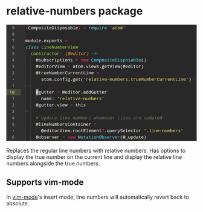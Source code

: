 # relative-numbers package

![Example Screencast](screencast.gif)

Replaces the regular line numbers with relative numbers.
Has options to display the true number on the current line and display the relative line numbers alongside the true numbers.

## Supports vim-mode

In [vim-mode](https://github.com/atom/vim-mode)'s insert mode, line numbers will automatically revert back to absolute.
